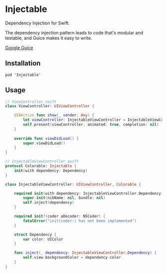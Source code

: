 # Injectable
Dependency Injection for Swift.

The dependency injection pattern leads to code that's modular and testable, and Guice makes it easy to write. 

[Google Guice](https://github.com/google/guice/wiki/Motivation)

## Installation

```
pod 'Injectable'
```

## Usage

``` swift
// ViewController.swift
class ViewController: UIViewController {

    @IBAction func show(_ sender: Any) {
        let viewController: InjectableViewController = InjectableViewController(with: .init(color: .green))
        self.present(viewController, animated: true, completion: nil)
    }
    
    override func viewDidLoad() {
        super.viewDidLoad()
    }
}
```

``` swift
// InjectableViewController.swift
protocol Colorable: Injectable {
    init(with dependency: Dependency)
}

class InjectableViewController: UIViewController, Colorable {

    required init(with dependency: InjectableViewController.Dependency) {
        super.init(nibName: nil, bundle: nil)
        self.inject(dependency)
    }

    required init?(coder aDecoder: NSCoder) {
        fatalError("init(coder:) has not been implemented")
    }

    struct Dependency {
        var color: UIColor
    }

    func inject(_ dependency: InjectableViewController.Dependency) {
        self.view.backgroundColor = dependency.color
    }
}
```
